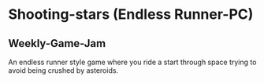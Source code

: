# Shooting-stars (Endless Runner-PC)
## Weekly-Game-Jam

An endless runner style game where you ride a start through space trying to avoid being crushed by asteroids.
